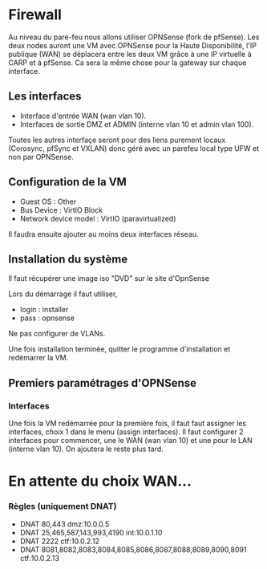 # Firewall

Au niveau du pare-feu nous allons utiliser OPNSense (fork de pfSense). Les deux nodes auront une VM avec OPNSense pour la Haute Disponibilité, l'IP publique (WAN) se déplacera entre les deux VM grâce à une IP virtuelle à CARP et à pfSense. Ca sera la même chose pour la gateway sur chaque interface.

## Les interfaces
- Interface d'entrée WAN (wan vlan 10).
- Interfaces de sortie DMZ et ADMIN (interne vlan 10 et admin vlan 100).

Toutes les autres interfaçe seront pour des liens purement locaux (Corosync, pfSync et VXLAN) donc géré avec un parefeu local type UFW et non par OPNSense.

## Configuration de la VM
- Guest OS : Other
- Bus Device : VirtIO Block
- Network device model : VirtIO (paravirtualized)

Il faudra ensuite ajouter au moins deux interfaces réseau.

## Installation du système
Il faut récupérer une image iso "DVD" sur le site d'OpnSense

Lors du démarrage il faut utiliser,
- login : installer
- pass : opnsense

Ne pas configurer de VLANs.

Une fois installation terminée, quitter le programme d'installation et redémarrer la VM.

## Premiers paramétrages d'OPNSense
### Interfaces
Une fois la VM redémarrée pour la première fois, il faut faut assigner les interfaces, choix 1 dans le menu (assign interfaces).
Il faut configurer 2 interfaces pour commencer, une le WAN (wan vlan 10) et une pour le LAN (interne vlan 10). On ajoutera le reste plus tard.


# En attente du choix WAN...

### Règles (uniquement DNAT)
- DNAT 80,443 dmz:10.0.0.5
- DNAT 25,465,587,143,993,4190 int:10.0.1.10
- DNAT 2222 ctf:10.0.2.12
- DNAT 8081,8082,8083,8084,8085,8086,8087,8088,8089,8090,8091 ctf:10.0.2.13
